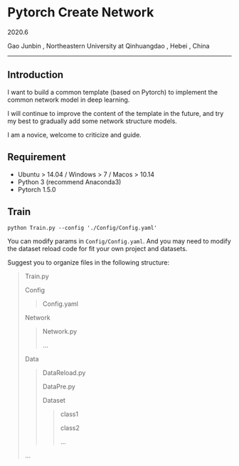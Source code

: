 # Pytorch Create Network

2020.6

Gao Junbin , Northeastern University at Qinhuangdao , Hebei , China

---

## Introduction

I want to build a common template (based on Pytorch) to implement the common network model in deep learning.

I will continue to improve the content of the template in the future, and try my best to gradually add some network structure models.

I am a novice, welcome to criticize and guide.

## Requirement

- Ubuntu > 14.04 / Windows > 7 / Macos > 10.14
- Python 3 (recommend Anaconda3)
- Pytorch 1.5.0

## Train

```shell
python Train.py --config './Config/Config.yaml'
```

You can modify params in `Config/Config.yaml`. And you may need to modify the dataset reload code for fit your own project and datasets.

Suggest you to organize files in the following structure:

> Train.py
>
> Config
>
> > Config.yaml
>
> Network
>
> > Network.py
> >
> > ...
>
> Data
>
> > DataReload.py
> >
> > DataPre.py
> >
> > Dataset
> >
> > > class1
> > >
> > > class2
> > >
> > > ...
>
> ...







